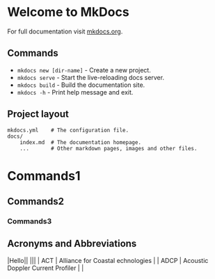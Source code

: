 # Welcome to MkDocs

For full documentation visit [mkdocs.org](https://www.mkdocs.org).

## Commands

* `mkdocs new [dir-name]` - Create a new project.
* `mkdocs serve` - Start the live-reloading docs server.
* `mkdocs build` - Build the documentation site.
* `mkdocs -h` - Print help message and exit.

## Project layout

    mkdocs.yml    # The configuration file.
    docs/
        index.md  # The documentation homepage.
        ...       # Other markdown pages, images and other files.

# Commands1
## Commands2
### Commands3

## Acronyms and Abbreviations

|Hello||
|||
| ACT      |          Alliance for Coastal echnologies                            |
| ADCP     | Acoustic Doppler Current Profiler                                     |
|
